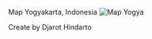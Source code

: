 Map Yogyakarta, Indonesia
![Map Yogya](https://github.com/user-attachments/assets/1d55b596-f998-46e3-b856-eea55857e86d)

Create by Djarot Hindarto

